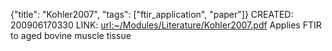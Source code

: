 {"title": "Kohler2007", "tags": ["ftir_application", "paper"]}
CREATED: 200906170330
LINK: <url:~/Modules/Literature/Kohler2007.pdf>
Applies FTIR to aged bovine muscle tissue
